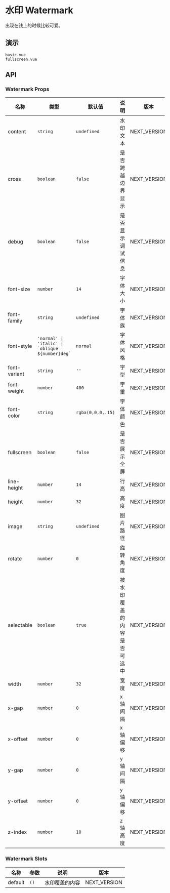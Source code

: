 # 水印 Watermark

出现在钱上的时候比较可爱。

## 演示

```demo
basic.vue
fullscreen.vue
```

## API

### Watermark Props

| 名称 | 类型 | 默认值 | 说明 | 版本 |
| --- | --- | --- | --- | --- |
| content | `string` | `undefined` | 水印文本 | NEXT_VERSION |
| cross | `boolean` | `false` | 是否跨越边界显示 | NEXT_VERSION |
| debug | `boolean` | `false` | 是否显示调试信息 | NEXT_VERSION |
| font-size | `number` | `14` | 字体大小 | NEXT_VERSION |
| font-family | `string` | `undefined` | 字体族 | NEXT_VERSION |
| font-style | `` 'normal' \| 'italic' \| `oblique ${number}deg`  `` | `normal` | 字体风格 | NEXT_VERSION |
| font-variant | `string` | `''` | 字型 | NEXT_VERSION |
| font-weight | `number` | `400` | 字重 | NEXT_VERSION |
| font-color | `string` | `rgba(0,0,0,.15)` | 字体颜色 | NEXT_VERSION |
| fullscreen | `boolean` | `false` | 是否展示全屏 | NEXT_VERSION |
| line-height | `number` | `14` | 行高 | NEXT_VERSION |
| height | `number` | `32` | 高度 | NEXT_VERSION |
| image | `string` | `undefined` | 图片路径 | NEXT_VERSION |
| rotate | `number` | `0` | 旋转角度 | NEXT_VERSION |
| selectable | `boolean` | `true` | 被水印覆盖的内容是否可选中 | NEXT_VERSION |
| width | `number` | `32` | 宽度 | NEXT_VERSION |
| x-gap | `number` | `0` | x 轴间隔 | NEXT_VERSION |
| x-offset | `number` | `0` | x 轴偏移 | NEXT_VERSION |
| y-gap | `number` | `0` | y 轴间隔 | NEXT_VERSION |
| y-offset | `number` | `0` | y 轴偏移 | NEXT_VERSION |
| z-index | `number` | `10` | z 轴高度 | NEXT_VERSION |

### Watermark Slots

| 名称    | 参数 | 说明           | 版本         |
| ------- | ---- | -------------- | ------------ |
| default | `()` | 水印覆盖的内容 | NEXT_VERSION |
